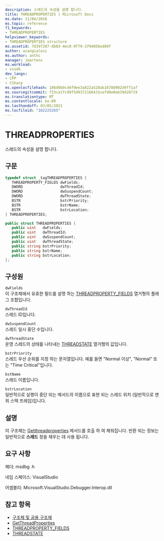 ```yaml
---
description: 스레드의 속성을 설명 합니다.
title: THREADPROPERTIES | Microsoft Docs
ms.date: 11/04/2016
ms.topic: reference
f1_keywords:
- THREADPROPERTIES
helpviewer_keywords:
- THREADPROPERTIES structure
ms.assetid: 7d397207-db03-4ec0-9f79-3794056ed89f
author: acangialosi
ms.author: anthc
manager: jmartens
ms.workload:
- vssdk
dev_langs:
- CPP
- CSharp
ms.openlocfilehash: 186d9b0cd4f9ee3a822a528ab16788902d9ff1af
ms.sourcegitcommit: f33ca1fc99f5d9372166431cefd0e0e639d20719
ms.translationtype: MT
ms.contentlocale: ko-KR
ms.lasthandoff: 03/05/2021
ms.locfileid: "102225265"
---
```

# <a name="threadproperties"></a>THREADPROPERTIES
스레드의 속성을 설명 합니다.

## <a name="syntax"></a>구문

```cpp
typedef struct _tagTHREADPROPERTIES { 
   THREADPROPERTY_FIELDS dwFields;
   DWORD                 dwThreadId;
   DWORD                 dwSuspendCount;
   DWORD                 dwThreadState;
   BSTR                  bstrPriority;
   BSTR                  bstrName;
   BSTR                  bstrLocation;
} THREADPROPERTIES;
```

```csharp
public struct THREADPROPERTIES { 
   public uint   dwFields;
   public uint   dwThreadId;
   public uint   dwSuspendCount;
   public uint   dwThreadState;
   public string bstrPriority;
   public string bstrName;
   public string bstrLocation;
};
```

## <a name="members"></a>구성원
 `dwFields`\
 이 구조체에서 유효한 필드를 설명 하는 [THREADPROPERTY_FIELDS](../../../extensibility/debugger/reference/threadproperty-fields.md) 열거형의 플래그 조합입니다.

 `dwThreadId`\
 스레드 ID입니다.

 `dwSuspendCount`\
 스레드 일시 중단 수입니다.

 `dwThreadState`\
 운영 스레드의 상태를 나타내는 [THREADSTATE](../../../extensibility/debugger/reference/threadstate.md) 열거형의 값입니다.

 `bstrPriority`\
 스레드 우선 순위를 지정 하는 문자열입니다. 예를 들면 "Normal 이상", "Normal" 또는 "Time Critical"입니다.

 `bstName`\
 스레드 이름입니다.

 `bstrLocation`\
 일반적으로 실행이 중단 되는 메서드의 이름으로 표현 되는 스레드 위치 (일반적으로 맨 위 스택 프레임)입니다.

## <a name="remarks"></a>설명
 이 구조체는 [Getthreadproperties](../../../extensibility/debugger/reference/idebugthread2-getthreadproperties.md) 메서드를 호출 하 여 채워집니다. 반환 되는 정보는 일반적으로 **스레드** 창을 채우는 데 사용 됩니다.

## <a name="requirements"></a>요구 사항
 헤더: msdbg .h

 네임 스페이스: VisualStudio

 어셈블리: Microsoft.VisualStudio.Debugger.Interop.dll

## <a name="see-also"></a>참고 항목
- [구조체 및 공용 구조체](../../../extensibility/debugger/reference/structures-and-unions.md)
- [GetThreadProperties](../../../extensibility/debugger/reference/idebugthread2-getthreadproperties.md)
- [THREADPROPERTY_FIELDS](../../../extensibility/debugger/reference/threadproperty-fields.md)
- [THREADSTATE](../../../extensibility/debugger/reference/threadstate.md)
